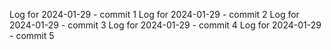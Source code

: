 Log for 2024-01-29 - commit 1
Log for 2024-01-29 - commit 2
Log for 2024-01-29 - commit 3
Log for 2024-01-29 - commit 4
Log for 2024-01-29 - commit 5
